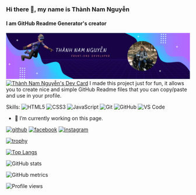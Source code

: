 ### Hi there 👋, my name is Thành Nam Nguyễn
#### I am GitHub Readme Generator's creator
![I am GitHub Readme Generator's creator](https://github.com/namnguyenthanhwork/namnguyenthanhwork/blob/main/images/banner.png)
<a href="https://app.daily.dev/thanhnam1601"><img src="https://api.daily.dev/devcards/feebdee8be8e46b3b1cd4104b3ee3aed.png?r=n49" width="400" alt="Thành Nam Nguyễn's Dev Card"/></a>
I made this project just for fun, it allows you to create nice and simple GitHub Readme files that you can copy/paste and use in your profile.

Skills: ![HTML5](https://img.shields.io/badge/-HTML5-%23E44D27?style=flat-square&logo=html5&logoColor=ffffff) ![CSS3](https://img.shields.io/badge/-CSS3-%231572B6?style=flat-square&logo=css3) ![JavaScript](https://img.shields.io/badge/-JavaScript-%23F7DF1C?style=flat-square&logo=javascript&logoColor=000000&labelColor=%23F7DF1C&color=%23FFCE5A) ![Git](https://img.shields.io/badge/-Git-%23F05032?style=flat-square&logo=git&logoColor=%23ffffff) ![GitHub](https://img.shields.io/badge/-GitHub-181717?style=flat-square&logo=github) ![VS Code](http://img.shields.io/badge/-VS%20Code-007ACC?style=flat-square&logo=visual-studio-code&logoColor=ffffff)

- 🔭 I’m currently working on this page. 


[<img src='https://cdn.jsdelivr.net/npm/simple-icons@3.0.1/icons/github.svg' alt='github' height='40'>](https://github.com/namnguyenthanhwork)  [<img src='https://cdn.jsdelivr.net/npm/simple-icons@3.0.1/icons/facebook.svg' alt='facebook' height='40'>](https://www.facebook.com/NguyenThanhNam1601)  [<img src='https://cdn.jsdelivr.net/npm/simple-icons@3.0.1/icons/instagram.svg' alt='instagram' height='40'>](https://www.instagram.com/yuu2k1/)  

[![trophy](https://github-profile-trophy.vercel.app/?username=namnguyenthanhwork)](https://github.com/ryo-ma/github-profile-trophy)

[![Top Langs](https://github-readme-stats.vercel.app/api/top-langs/?username=namnguyenthanhwork)](https://github.com/anuraghazra/github-readme-stats)

![GitHub stats](https://github-readme-stats.vercel.app/api?username=namnguyenthanhwork&show_icons=true)  

![GitHub metrics](https://metrics.lecoq.io/namnguyenthanhwork)  

![Profile views](https://gpvc.arturio.dev/namnguyenthanhwork)  
